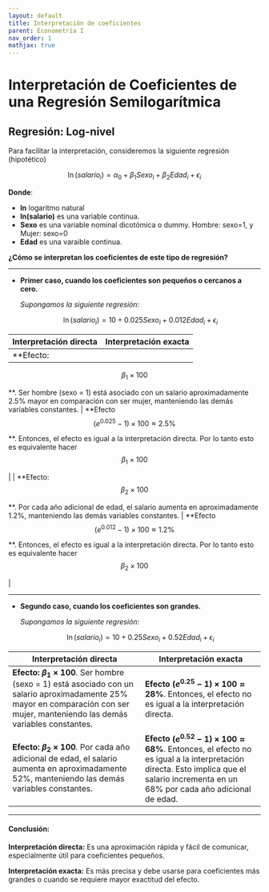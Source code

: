 ```yaml
---
layout: default
title: Interpretación de coeficientes 
parent: Econometría I
nav_order: 1
mathjax: true
---
```

# Interpretación de Coeficientes de una Regresión Semilogarítmica

## Regresión: Log-nivel

Para facilitar la interpretación, consideremos la siguiente regresión (hipotético)

$$
\ln(salario_i)= \alpha_0 + \beta_1Sexo_i + \beta_2Edad_i + \epsilon_i
$$

**Donde**:

- **ln** logaritmo natural
- **ln(salario)** es una variable continua.
- **Sexo** es una variable nominal dicotómica o dummy. Hombre: sexo=1, y Mujer: sexo=0
- **Edad** es una varaible continua.

**¿Cómo se interpretan los coeficientes de este tipo de regresión?**

---

* **Primer caso, cuando los coeficientes son pequeños o cercanos a cero.**

  *Supongamos la siguiente regresión:*

  $$
  \ln(salario_i)= 10 + 0.025Sexo_i + 0.012Edad_i + \epsilon_i
  $$

| Interpretación directa                                                                                                                                                                             | Interpretación exacta                                                                                                                                                              |
| --------------------------------------------------------------------------------------------------------------------------------------------------------------------------------------------------- | ----------------------------------------------------------------------------------------------------------------------------------------------------------------------------------- |
| **Efecto: 
$$
\beta_1 \times 100
$$

**. Ser hombre (sexo = 1) está asociado con un salario aproximadamente 2.5% mayor en comparación con ser mujer, manteniendo las demás variables constantes. | **Efecto 
$$
(e^{0.025}-1)\times 100 \approx 2.5\%
$$

**. Entonces, el efecto es igual a la interpretación directa. Por lo tanto esto es equivalente hacer 
$$
\beta_1 \times 100
$$

  |
| **Efecto: 
$$
\beta_2 \times 100
$$

**. Por cada año adicional de edad, el salario aumenta en aproximadamente 1.2%, manteniendo las demás variables constantes.                                  | **Efecto 
$$
(e^{0.012}-1)\times 100 \approx 1.2\%
$$

**. Entonces, el efecto es igual a la interpretación directa.  Por lo tanto esto es equivalente hacer 
$$
\beta_2 \times 100
$$

 |

---

* **Segundo caso, cuando los coeficientes son grandes.**

  *Supongamos la siguiente regresión:*

  $$
  \ln(salario_i)= 10 + 0.25Sexo_i + 0.52Edad_i + \epsilon_i
  $$

| Interpretación directa                                                                                                                                                                             | Interpretación exacta                                                                                                                                                                                    |
| --------------------------------------------------------------------------------------------------------------------------------------------------------------------------------------------------- | --------------------------------------------------------------------------------------------------------------------------------------------------------------------------------------------------------- |
| **Efecto: $\beta_1 \times 100$**. Ser hombre (sexo = 1) está asociado con un salario aproximadamente 25% mayor en comparación con ser mujer, manteniendo las demás variables constantes. | **Efecto $(e^{0.25}-1)\times 100 \approx 28\%$**. Entonces, el efecto no es igual a la interpretación directa.                                                                                   |
| **Efecto: $\beta_2 \times 100$**. Por cada año adicional de edad, el salario aumenta en aproximadamente 52%, manteniendo las demás variables constantes.                                  | **Efecto $(e^{0.52}-1)\times 100 \approx 68\%$**. Entonces, el efecto no es igual a la interpretación directa. Esto implica que el salario incrementa en un 68% por cada año adicional de edad. |

---

#### Conclusión:

**Interpretación directa:** Es una aproximación rápida y fácil de comunicar, especialmente útil para coeficientes pequeños.

**Interpretación exacta:** Es más precisa y debe usarse para coeficientes más grandes o cuando se requiere mayor exactitud del efecto.

